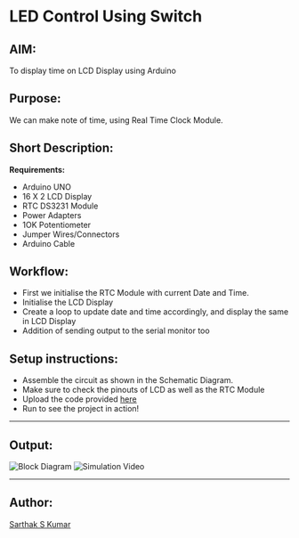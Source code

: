 # LED Control Using Switch

## AIM:

To display time on LCD Display using Arduino

## Purpose:

We can make note of time, using Real Time Clock Module.

## Short Description:

**Requirements:**

- Arduino UNO
- 16 X 2 LCD Display
- RTC DS3231 Module
- Power Adapters
- 1OK Potentiometer
- Jumper Wires/Connectors
- Arduino Cable

## Workflow:

- First we initialise the RTC Module with current Date and Time.
- Initialise the LCD Display
- Create a loop to update date and time accordingly, and display the same in LCD Display
- Addition of sending output to the serial monitor too

## Setup instructions:

- Assemble the circuit as shown in the Schematic Diagram.
- Make sure to check the pinouts of LCD as well as the RTC Module
- Upload the code provided [here](https://github.com/SarthakSKumar/IoT-Spot/blob/display_time_on_lcd_using_arduino/Arduino/Display%20Time%20on%20LCD%20using%20Arduino/display_time_on_lcd_using_arduino.ino)
- Run to see the project in action!

---

## Output:

![Block Diagram](https://github.com/SarthakSKumar/IoT-Spot/blob/display_time_on_lcd_using_arduino/Arduino/Display%20Time%20on%20LCD%20using%20Arduino/Images/Block%20Diagram.png)
![Simulation Video](https://github.com/SarthakSKumar/IoT-Spot/blob/display_time_on_lcd_using_arduino/Arduino/Display%20Time%20on%20LCD%20using%20Arduino/Images/Display_Time_on_LCD_using_Arduino.png)

---

## Author:

[Sarthak S Kumar](https://github.com/SarthakSKumar)
